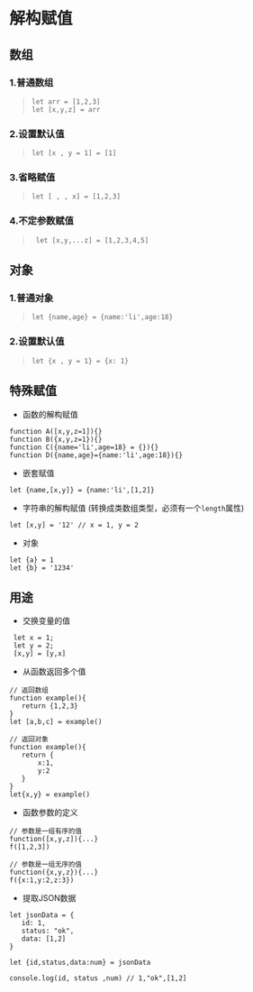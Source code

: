 # 解构赋值

## 数组
### 1.普通数组
> ```
> let arr = [1,2,3]
> let [x,y,z] = arr
> ```
### 2.设置默认值
> ```
> let [x , y = 1] = [1]
> ```
### 3.省略赋值
> ```
> let [ , , x] = [1,2,3]
> ```
### 4.不定参数赋值
> ```
>  let [x,y,...z] = [1,2,3,4,5]
> ```

## 对象
### 1.普通对象
> ```
> let {name,age} = {name:'li',age:18}
> ```
### 2.设置默认值
> ```
> let {x , y = 1} = {x: 1}
> ```

## 特殊赋值
* 函数的解构赋值
 ```
 function A([x,y,z=1]){}
 function B({x,y,z=1}){}
 function C({name='li',age=18} = {}){}
 function D({name,age}={name:'li',age:18}){}
 ```
* 嵌套赋值
```
let {name,[x,y]} = {name:'li',[1,2]}
```
* 字符串的解构赋值 (转换成类数组类型，必须有一个`length`属性)
```
let [x,y] = '12' // x = 1, y = 2
```
* 对象
```
let {a} = 1
let {b} = '1234'
```



## 用途
* 交换变量的值
```
 let x = 1;
 let y = 2;
 [x,y] = [y,x]
 ```

 * 从函数返回多个值
 ```
 // 返回数组
 function example(){
    return {1,2,3}
 }
 let [a,b,c] = example()

 // 返回对象
 function example(){
    return {
        x:1,
        y:2
    }
 }
 let{x,y} = example()
 ```

 * 函数参数的定义
 ```
// 参数是一组有序的值
 function([x,y,z]){...}
 f([1,2,3])

 // 参数是一组无序的值
 function({x,y,z}){...}
 f({x:1,y:2,z:3})
 ```

 * 提取JSON数据
 ```
 let jsonData = {
    id: 1,
    status: "ok",
    data: [1,2]
 }

 let {id,status,data:num} = jsonData

 console.log(id, status ,num) // 1,"ok",[1,2]
 ```


